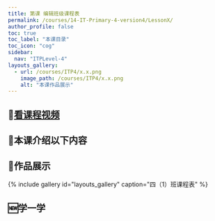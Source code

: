 ```yaml
---
title: 第课 编辑班级课程表
permalink: /courses/14-IT-Primary-4-version4/LessonX/
author_profile: false
toc: true
toc_label: "本课目录"
toc_icon: "cog"
sidebar:
  nav: "ITPLevel-4"
layouts_gallery:
  - url: /courses/ITP4/x.x.png
    image_path: /courses/ITP4/x.x.png
    alt: "本课作品展示"
---
```

## :cinema:[看课程视频](http://study.163.com)
## :mega:本课介绍以下内容

## :rainbow:作品展示
{% include gallery id="layouts_gallery" caption="四（1）班课程表" %}
## :new:学一学
